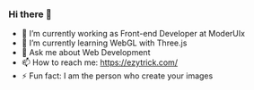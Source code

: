 ### Hi there 👋


- 🔭 I’m currently working as Front-end Developer at ModerUIx
- 🌱 I’m currently learning WebGL with Three.js 
- 💬 Ask me about Web Development
- 📫 How to reach me: https://ezytrick.com/
- ⚡ Fun fact: I am the person who create your images

<!--
**Irushan22/Irushan22** is a ✨ _special_ ✨ repository because its `README.md` (this file) appears on your GitHub profile.





